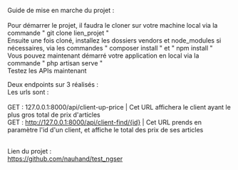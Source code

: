 Guide de mise en marche du projet : <br> <br>
Pour démarrer le projet, il faudra le cloner sur votre machine local via la commande " git clone lien_projet " <br>
Ensuite une fois cloné, installez les dossiers vendors et node_modules si nécessaires, via les commandes " composer install " et " npm install " <br>
Vous pouvez maintenant démarré votre application en local via la commande " php artisan serve " <br>
Testez les APIs maintenant <br>

Deux endpoints sur 3 réalisés : <br>
Les urls sont : <br> <br>
GET : 127.0.0.1:8000/api/client-up-price | Cet URL affichera le client ayant le plus gros total de prix d'articles <br>
GET : http://127.0.0.1:8000/api/client-find/{id} | Cet URL prends en paramètre l'id d'un client, et affiche le total des prix de ses articles <br> <br>

Lien du projet : <br>
https://github.com/nauhand/test_ngser
